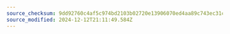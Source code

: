 ```yaml
---
source_checksum: 9dd92760c4af5c974bd2103b02720e13906070ed4aa89c743ec31cc3513c3adb
source_modified: 2024-12-12T21:11:49.584Z
---
```


